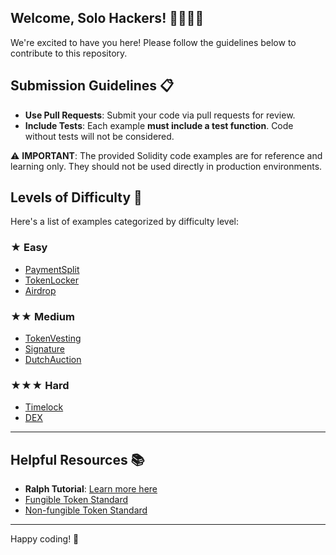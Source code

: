 ## Welcome, Solo Hackers! 👩‍💻👨‍💻

We're excited to have you here! Please follow the guidelines below to contribute to this repository.

## Submission Guidelines 📋

- **Use Pull Requests**: Submit your code via pull requests for review.
- **Include Tests**: Each example **must include a test function**. Code without tests will not be considered.

⚠️ **IMPORTANT**: The provided Solidity code examples are for reference and learning only. They should not be used directly in production environments.

## Levels of Difficulty 🌟

Here's a list of examples categorized by difficulty level:

### ★ Easy
- [PaymentSplit](https://github.com/YYBer/Solidity-Smart-Contract-Examples/tree/main/1_PaymentSplit)
- [TokenLocker](https://github.com/YYBer/Solidity-Smart-Contract-Examples/tree/main/2_TokenLocker)
- [Airdrop](https://github.com/YYBer/Solidity-Smart-Contract-Examples/tree/main/3_Airdrop)

### ★★ Medium
- [TokenVesting](https://github.com/YYBer/Solidity-Smart-Contract-Examples/tree/main/4_TokenVesting)
- [Signature](https://github.com/YYBer/Solidity-Smart-Contract-Examples/tree/main/5_Signature)
- [DutchAuction](https://github.com/YYBer/Solidity-Smart-Contract-Examples/tree/main/6_DutschAuction)

### ★★★ Hard
- [Timelock](https://github.com/YYBer/Solidity-Smart-Contract-Examples/tree/main/7_Timelock)
- [DEX](https://github.com/YYBer/Solidity-Smart-Contract-Examples/tree/main/8_DEX)

---

## Helpful Resources 📚

- **Ralph Tutorial**: [Learn more here](https://docs.alephium.org/dapps/tutorials/)
- [Fungible Token Standard](https://docs.alephium.org/dapps/standards/fungible-tokens/#fungible-token-standard)
- [Non-fungible Token Standard](https://docs.alephium.org/dapps/standards/non-fungible-tokens/)

---

Happy coding! 🚀